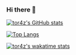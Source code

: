 ### Hi there 👋

[![tor4z's GitHub stats](https://github-readme-stats.vercel.app/api?username=tor4z&show_icons=true&theme=radical)](https://github.com/anuraghazra/github-readme-stats)

[![Top Langs](https://github-readme-stats.vercel.app/api/top-langs/?username=tor4z&layout=compact)](https://github.com/anuraghazra/github-readme-stats)

[![tor4z's wakatime stats](https://github-readme-stats.vercel.app/api/wakatime?username=tor4z)](https://github.com/anuraghazra/github-readme-stats)

<!--

**tor4z/tor4z** is a ✨ _special_ ✨ repository because its `README.md` (this file) appears on your GitHub profile.

Here are some ideas to get you started:

- 🔭 I’m currently working on ...
- 🌱 I’m currently learning ...
- 👯 I’m looking to collaborate on ...
- 🤔 I’m looking for help with ...
- 💬 Ask me about ...
- 📫 How to reach me: ...
- 😄 Pronouns: ...
- ⚡ Fun fact: ...
-->
